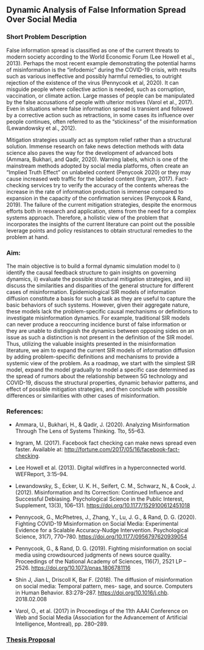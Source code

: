 ## Dynamic Analysis of False Information Spread Over Social Media
 
### Short Problem Description
False information spread is classified as one of the current threats to modern society according to the World Economic Forum (Lee Howell et al., 2013). Perhaps the most recent example demonstrating the potential harms of misinformation is the “infodemic” during the COVID-19 crisis, with results such as various ineffective and possibly harmful remedies, to outright rejection of the existence of the virus (Pennycook et al, 2020). It can misguide people where collective action is needed, such as corruption, vaccination, or climate action. Large masses of people can be manipulated by the false accusations of people with ulterior motives (Varol et al., 2017). Even in situations where false information spread is transient and followed by a corrective action such as retractions, in some cases its influence over people continues, often referred to as the “stickiness” of the misinformation (Lewandowsky et al., 2012). 

Mitigation strategies usually act as symptom relief rather than a structural solution. Immense research on fake news detection methods with data science also paves the way for the development of advanced bots (Ammara, Bukhari, and Qadir, 2020). Warning labels, which is one of the mainstream methods adopted by social media platforms, often create an “Implied Truth Effect” on unlabeled content (Penycook 2020) or they may cause increased web traffic for the labeled content (Ingram, 2017). Fact-checking services try to verify the accuracy of the contents whereas the increase in the rate of information production is immense compared to expansion in the capacity of the confirmation services (Penycook & Rand, 2019). The failure of the current mitigation strategies, despite the enormous efforts both in research and application, stems from the need for a complex systems approach. Therefore, a holistic view of the problem that incorporates the insights of the current literature can point out the possible leverage points and policy resistances to obtain structural remedies to the problem at hand. 
 
### Aim:   
The main objective is to build a formal dynamic simulation model to i) identify the causal feedback structure to gain insights on governing dynamics, ii) evaluate the possible structural mitigation strategies, and iii) discuss the similarities and disparities of the general structure for different cases of misinformation. Epidemiological SIR models of information diffusion constitute a basis for such a task as they are useful to capture the basic behaviors of such systems. However, given their aggregate nature, these models lack the problem-specific causal mechanisms or definitions to investigate misinformation dynamics. For example, traditional SIR models can never produce a reoccurring incidence burst of false information or they are unable to distinguish the dynamics between opposing sides on an issue as such a distinction is not present in the definition of the SIR model. Thus, utilizing the valuable insights presented in the misinformation literature, we aim to expand the current SIR models of information diffusion by adding problem-specific definitions and mechanisms to provide a systemic view of the problem. As a roadmap, we start with the simplest SIR model, expand the model gradually to model a specific case determined as the spread of rumors about the relationship between 5G technology and COVID-19, discuss the structural properties, dynamic behavior patterns, and effect of possible mitigation strategies, and then conclude with possible differences or similarities with other cases of misinformation. 


### References:
* Ammara, U., Bukhari, H., & Qadir, J. (2020). Analyzing Misinformation Through The Lens of Systems Thinking. Tto, 55–63.

* Ingram, M. (2017). Facebook fact checking can make news spread even faster. Available at: http://fortune.com/2017/05/16/facebook-fact-checking.

* Lee Howell et al. (2013). Digital wildfires in a hyperconnected world. WEFReport, 3:15–94.

* Lewandowsky, S., Ecker, U. K. H., Seifert, C. M., Schwarz, N., & Cook, J. (2012). Misinformation and Its Correction: Continued Influence and Successful Debiasing. Psychological Science in the Public Interest, Supplement, 13(3), 106–131. https://doi.org/10.1177/1529100612451018

* Pennycook, G., McPhetres, J., Zhang, Y., Lu, J. G., & Rand, D. G. (2020). Fighting COVID-19 Misinformation on Social Media: Experimental Evidence for a Scalable Accuracy-Nudge Intervention. Psychological Science, 31(7), 770–780. https://doi.org/10.1177/0956797620939054

* Pennycook, G., & Rand, D. G. (2019). Fighting misinformation on social media using crowdsourced judgments of news source quality. Proceedings of the National Academy of Sciences, 116(7), 2521 LP – 2526. https://doi.org/10.1073/pnas.1806781116

* Shin J, Jian L, Driscoll K, Bar F. (2018). The diffusion of misinformation on social media: Temporal pattern, mes- sage, and source. Computers in Human Behavior. 83:278–287. https://doi.org/10.1016/j.chb. 2018.02.008 

* Varol, O., et al. (2017) in Proceedings of the 11th AAAI Conference on Web and Social Media (Association for the Advancement of Artificial Intelligence, Montreal), pp. 280–289.


### [Thesis Proposal](orkunirsoy-proposal.pdf)
